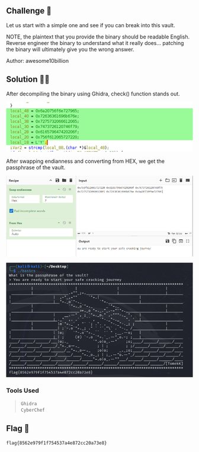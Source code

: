 ## Challenge 🧩

Let us start with a simple one and see if you can break into this vault.

NOTE, the plaintext that you provide the binary should be readable English. Reverse engineer the binary to understand what it really does... patching the binary will ultimately give you the wrong answer.

Author: awesome10billion </br>

## Solution 🕵️‍♂️

After decompiling the binary using Ghidra, check() function stands out.

![basics_check](src/basics_check.PNG)

After swapping endianness and converting from HEX, we get the passphrase of the vault.

![basics_passpharse](src/basics_passpharse.PNG)

![basics_flag](src/basics_flag.PNG)

### Tools Used

> `Ghidra` </br>
> `CyberChef`

## Flag 🚩

`flag{8562e979f1f754537a4e872cc20a73e8}`
